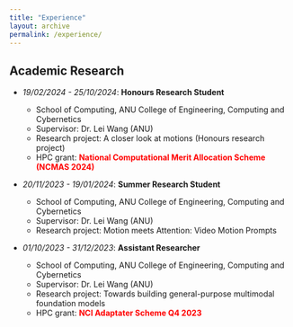 ```yaml
---
title: "Experience"
layout: archive
permalink: /experience/
---
```


<style>
a:link, a:visited {
  text-decoration: none;
}

a:hover, a:active {
  text-decoration: underline;
}
</style>

<!-- ## Industry Research
  - *01/01/2024 - 30/06/2024*: **Researcher**
    - School of Computing, ANU College of Engineering, Computing and Cybernetics
    - Supervisor: [Dr. Lei Wang](https://leiwangr.github.io/) (ANU & Data61/CSIRO)
    - Research project: Robust anomaly detection in human-centric videos
    - HPC grant: <span style="color:red;"> **The NCI National AI Flagship Merit Allocation Scheme**</span>

  - *19/09/2023 - 25/10/2024*: **Research Intern**
    - Active Intelligence Australia Pty Ltd, Perth, Western Australia (WA)
    - Country manager: [Mr. Francis Williams](https://www.linkedin.com/in/williamsfrancis/) 
    - <span style="color:red;"> Received the **Active Intelligence Research Challenge Award**</span> -->

## Academic Research
  - *19/02/2024 - 25/10/2024*: **Honours Research Student**
    - School of Computing, ANU College of Engineering, Computing and Cybernetics
    - Supervisor: [Dr. Lei Wang](https://leiwangr.github.io/) (ANU)
    - Research project: A closer look at motions (Honours research project)
    - HPC grant: <span style="color:red;">**National Computational Merit Allocation Scheme (NCMAS 2024)**</span>

  - *20/11/2023 - 19/01/2024*: **Summer Research Student**
    - School of Computing, ANU College of Engineering, Computing and Cybernetics
    - Supervisor: [Dr. Lei Wang](https://leiwangr.github.io/) (ANU)
    - Research project: [Motion meets Attention: Video Motion Prompts](https://q1xiangchen.github.io/motion-prompts/)

  - *01/10/2023 - 31/12/2023*: **Assistant Researcher**
    - School of Computing, ANU College of Engineering, Computing and Cybernetics
    - Supervisor: [Dr. Lei Wang](https://leiwangr.github.io/) (ANU)
    - Research project: Towards building general-purpose multimodal foundation models
    - HPC grant: <span style="color:red;">**NCI Adaptater Scheme Q4 2023**</span>
